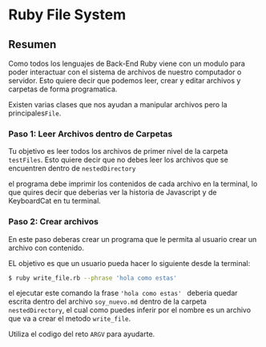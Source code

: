 # Ruby File System

## Resumen

Como todos los lenguajes de Back-End Ruby viene con un modulo para poder interactuar con el sistema de archivos de nuestro computador o servidor. Esto quiere decir que podemos leer, crear y editar archivos y carpetas de forma programatica.

Existen varias clases que nos ayudan a manipular archivos pero la principales`File`.

### Paso 1: Leer Archivos dentro de Carpetas

Tu objetivo es leer todos los archivos de primer nivel de la carpeta `testFiles`. Esto quiere decir que no debes leer los archivos que se encuentren dentro de `nestedDirectory`

el programa debe imprimir los contenidos de cada archivo en la terminal, lo que quires decir que deberias ver la historia de Javascript y de KeyboardCat en tu terminal.

### Paso 2: Crear archivos

En este paso deberas crear un programa que le permita al usuario crear un archivo con contenido.

EL objetivo es que un usuario pueda hacer lo siguiente desde la terminal:

```bash
$ ruby write_file.rb --phrase 'hola como estas'
```

el ejecutar este comando la frase `'hola como estas' ` deberia quedar escrita dentro del archivo `soy_nuevo.md` dentro de la carpeta `nestedDirectory`, el cual como puedes inferir por el nombre es un archivo que va a crear el metodo `write_file`.

Utiliza el codigo del reto `ARGV` para ayudarte.
